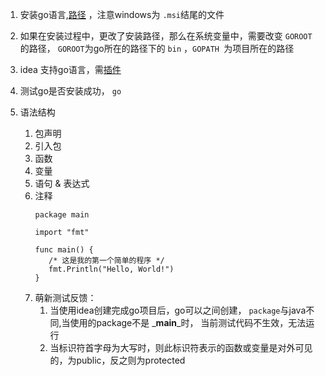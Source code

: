 1. 安装go语言,[路径](https://golang.org/dl)  ，注意windows为 `.msi`结尾的文件
2. 如果在安装过程中，更改了安装路径，那么在系统变量中，需要改变 `GOROOT `的路径， `GOROOT`为go所在的路径下的 `bin` ，`GOPATH `为项目所在的路径
3. idea 支持go语言，需[插件](https://plugins.jetbrains.com/plugin/9568-go)
4. 测试go是否安装成功， `go`


5. 语法结构
    1. 包声明
    2. 引入包
    3. 函数
    4. 变量
    5. 语句 & 表达式
    6. 注释
         ```$xslt
         package main
         
         import "fmt"
         
         func main() {
            /* 这是我的第一个简单的程序 */
            fmt.Println("Hello, World!")
         }

         ```
    7. 萌新测试反馈：
        1. 当使用idea创建完成go项目后，go可以之间创建，  `package`与java不同,当使用的package不是 _**main**_时，
            当前测试代码不生效，无法运行
        2. 当标识符首字母为大写时，则此标识符表示的函数或变量是对外可见的，为public，反之则为protected    
        